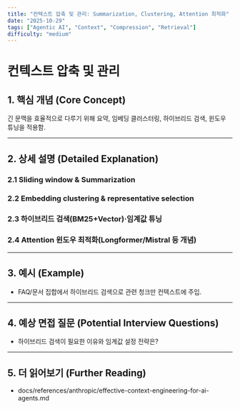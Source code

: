 ```yaml
---
title: "컨텍스트 압축 및 관리: Summarization, Clustering, Attention 최적화"
date: "2025-10-29"
tags: ["Agentic AI", "Context", "Compression", "Retrieval"]
difficulty: "medium"
---
```


# 컨텍스트 압축 및 관리

## 1. 핵심 개념 (Core Concept)

긴 문맥을 효율적으로 다루기 위해 요약, 임베딩 클러스터링, 하이브리드 검색, 윈도우 튜닝을 적용함.

---

## 2. 상세 설명 (Detailed Explanation)

### 2.1 Sliding window & Summarization
### 2.2 Embedding clustering & representative selection
### 2.3 하이브리드 검색(BM25+Vector)·임계값 튜닝
### 2.4 Attention 윈도우 최적화(Longformer/Mistral 등 개념)

---

## 3. 예시 (Example)

- FAQ/문서 집합에서 하이브리드 검색으로 관련 청크만 컨텍스트에 주입.

---

## 4. 예상 면접 질문 (Potential Interview Questions)

- 하이브리드 검색이 필요한 이유와 임계값 설정 전략은?

---

## 5. 더 읽어보기 (Further Reading)

- docs/references/anthropic/effective-context-engineering-for-ai-agents.md

